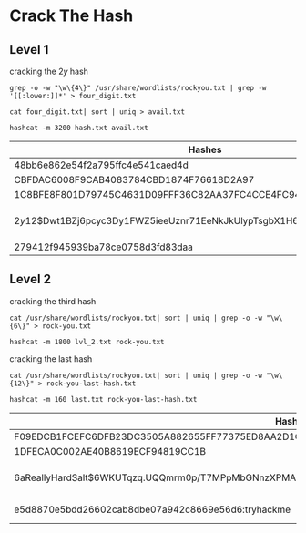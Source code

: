 # Crack The Hash


## Level 1

cracking the $2y$ hash 
``` 
grep -o -w "\w\{4\}" /usr/share/wordlists/rockyou.txt | grep -w '[[:lower:]]*' > four_digit.txt

cat four_digit.txt| sort | uniq > avail.txt

hashcat -m 3200 hash.txt avail.txt
```
| Hashes | Text | Types |
|-----------|---------|-----|
| 48bb6e862e54f2a795ffc4e541caed4d | easy | md5 |
| CBFDAC6008F9CAB4083784CBD1874F76618D2A97 | password123 | sha1 |
| 1C8BFE8F801D79745C4631D09FFF36C82AA37FC4CCE4FC946683D7B336B63032 | letmein | sha256 |
| $2y$12$Dwt1BZj6pcyc3Dy1FWZ5ieeUznr71EeNkJkUlypTsgbX1H68wsRom | bleh | bcrypt (mode-3200) |
| 279412f945939ba78ce0758d3fd83daa | Eternity22 | md4 |


## Level 2

cracking the third hash
```
cat /usr/share/wordlists/rockyou.txt| sort | uniq | grep -o -w "\w\{6\}" > rock-you.txt

hashcat -m 1800 lvl_2.txt rock-you.txt
```

cracking the last hash 
```
cat /usr/share/wordlists/rockyou.txt| sort | uniq | grep -o -w "\w\{12\}" > rock-you-last-hash.txt

hashcat -m 160 last.txt rock-you-last-hash.txt
```

| Hashes | Text | Types |
|-----------|---------|-----|
| F09EDCB1FCEFC6DFB23DC3505A882655FF77375ED8AA2D1C13F640FCCC2D0C85 | paule | sha256 |
| 1DFECA0C002AE40B8619ECF94819CC1B | n63umy8lkf4i | NTLM | 
| $6$aReallyHardSalt$6WKUTqzq.UQQmrm0p/T7MPpMbGNnzXPMAXi4bJMl9be.cfi3/qxIf.hsGpS41BqMhSrHVXgMpdjS6xeKZAs02. | waka99 | sha512crypt (mode-1800) |
| e5d8870e5bdd26602cab8dbe07a942c8669e56d6:tryhackme | 481616481616 | HMAC-SHA1 |
